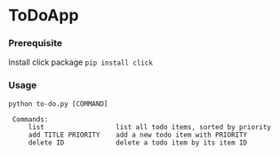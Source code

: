 # ToDoApp

### Prerequisite
Install click package `pip install click`

### Usage
```
python to-do.py [COMMAND]
 
 Commands:
     list                  list all todo items, sorted by priority
     add TITLE PRIORITY    add a new todo item with PRIORITY
     delete ID             delete a todo item by its item ID   
 ```
